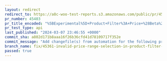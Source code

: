 ```yaml
---
layout: redirect
redirect_to: https://a8c-woo-test-reports.s3.amazonaws.com/public/pr/45403/api/index.html
pr_number: 45403
pr_title_encoded: "%5BExperimental%5D+Product+Filter%3A+Price+%28Beta%29+block%3A+Prevent+invalid+price+range+selection+in+Product+Filter+Price+block"
pr_test_type: api
last_published: "2024-03-07 23:46:55 +0000"
commit_sha: a802d171b8aaa16f26b36cfd41d78109717f352e
commit_message: "Add changefile(s) from automation for the following project(s): wooco…"
branch_name: fix/45361-invalid-price-range-selection-in-product-filter-price-block
passed: true
---
```

